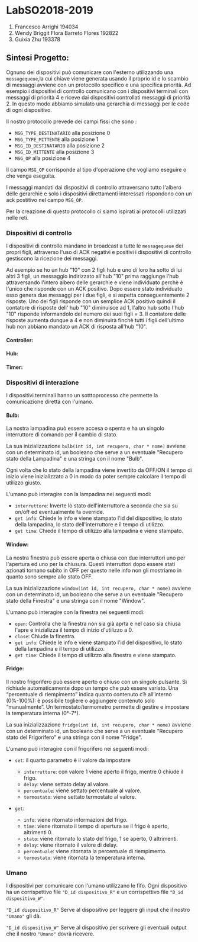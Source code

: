 # LabSO2018-2019

1. Francesco Arrighi 194034
2. Wendy Briggit Flora Barreto Flores 192822
3. Guixia Zhu 193378

## Sintesi Progetto:
Ognuno dei dispositivi può comunicare con l'esterno utilizzando una `messagequeue`,la cui chiave viene generata usando il proprio id e lo scambio di messaggi avviene con un protocollo specifico e una specifica priorità. Ad esempio i dispositivi di controllo comunicano con i dispositivi terminali con messaggi di priorità 4 e riceve dai dispositivi controllati messaggi di priorità 2. In questo modo abbiamo simulato una gerarchia di messaggi per le code di ogni dispositivo.

Il nostro protocollo prevede dei campi fissi che sono :

- `MSG_TYPE_DESTINATARIO` alla posizione 0
- `MSG_TYPE_MITTENTE` alla posizione 1
- `MSG_ID_DESTINATARIO` alla posizione 2
- `MSG_ID_MITTENTE` alla posizione 3
- `MSG_OP` alla posizione 4

Il campo `MSG_OP` corrisponde al tipo d'operazione che vogliamo eseguire o che venga eseguita.

I messaggi mandati dai dispositivi di controllo attraversano tutto l'albero delle gerarchie e solo i dispositivi direttamenti interessati rispondono con un ack postitivo nel campo `MSG_OP`.

Per la creazione di questo protocollo ci siamo ispirati ai protocolli utilizzati nelle reti.

### Dispositivi di controllo
I dispositivi di controllo mandano in broadcast a tutte le `messagequeue` dei propri figli, attraverso l'uso di ACK negativi e positivi i dispositivi di controllo gestiscono la ricezione dei messaggi.

Ad esempio se ho un hub "10" con 2 figli hub e uno di loro ha sotto di lui altri 3 figli, un messaggio indirizzato all'hub "10" prima raggiunge l'hub attraversando l'intero albero delle gerarchie e viene individuato perchè è l'unico che risponde con un ACK positivo. Dopo essere stato individuato esso genera due messaggi per i due figli, e si aspetta conseguentemente 2 risposte. Uno dei figli risponde con un semplice ACK positivo quindi il contatore di risposte dell' hub "10" diminuisce ad 1, l'altro hub sotto l'hub "10" risponde informandolo del numero dei suoi figli = 3. Il contatore delle risposte aumenta dunque a 4 e non diminuirà finchè tutti i figli dell'ultimo hub non abbiano mandato un ACK di risposta all'hub "10".

#### Controller:
#### Hub:
#### Timer:

### Dispositivi di interazione
I dispositivi terminali hanno un sotttoprocesso che permette la comunicazione diretta con l'umano.

#### Bulb:
La nostra lampadina può essere accesa o spenta e ha un singolo interruttore di comando per il cambio di stato.

La sua inizializzazione `bulb(int id, int recupero, char * nome)` avviene con un determinato id, un booleano che serve a un eventuale "Recupero stato della Lampadina" e una stringa con il nome "Bulb".

Ogni volta che lo stato della lampadina viene invertito da OFF/ON il tempo di inizio viene inizializzato a 0 in modo da poter sempre calcolare il tempo di utilizzo giusto.

L'umano può interagire con la lampadina nei seguenti modi:
- `interruttore`: Inverte lo stato dell'interruttore a seconda che sia su on/off ed eventualmente fa override.
- `get info`: Chiede le info e viene stampato l'id del dispositivo, lo stato della lampadina, lo stato dell'interruttore e il tempo di utilizzo.
- `get time`: Chiede il tempo di utilizzo alla lampadina e viene stampato.

#### Window:
La nostra finestra può essere aperta o chiusa con due interruttori uno per l'apertura ed uno per la chiusura. Questi interruttori dopo essere stati azionati tornano subito in OFF per questo nelle info non gli mostriamo in quanto sono sempre allo stato OFF.

La sua inizializzazione `window(int id, int recupero, char * nome)` avviene con un determinato id, un booleano che serve a un eventuale "Recupero stato della Finestra" e una stringa con il nome "Window".

L'umano può interagire con la finestra nei seguenti modi:
- `open`: Controlla che la finestra non sia già aprta e nel caso sia chiusa l'apre e inizializza il tempo di inizio d'utilizzo a 0.
- `close`: Chiude la finestra.
- `get info`: Chiede le info e viene stampato l'id del dispositivo, lo stato della lampadina e il tempo di utilizzo.
- `get time`: Chiede il tempo di utilizzo alla finestra e viene stampato.

#### Fridge:
Il nostro frigorifero può essere aperto o chiuso con un singolo pulsante. Si richiude automaticamente dopo un tempo che può essere variato. Una “percentuale di riempimento” indica quanto contenuto c’è all’interno (0%-100%): è possibile togliere o aggiungere contenuto solo “manualmente”. Un termostato/termometro permette di gestire e impostare la temperatura interna (0°-7°).

La sua inizializzazione `fridge(int id, int recupero, char * nome)` avviene con un determinato id, un booleano che serve a un eventuale "Recupero stato del Frigorifero" e una stringa con il nome "Fridge".

L'umano può interagire con il frigorifero nei seguenti modi:

- `set`: il quarto parametro è il valore da impostare
  - `interruttore`: con valore 1 viene aperto il frigo, mentre 0 chiude il frigo.
  - `delay`: viene settato delay al valore.
  - `percentuale`: viene settato percentuale al valore.
  - `termostato`: viene settato termostato al valore.

- `get`:
  - `info`: viene ritornato informazioni del frigo.
  - `time`: viene ritornato il tempo di apertura se il frigo è aperto, altrimenti 0.
  - `stato`: viene ritornato lo stato del frigo, 1 se aperto, 0 altrimenti.
  - `delay`: viene ritornato il valore di delay.
  - `percentuale`: viene ritornata la percentuale di riempimento.
  - `termostato`: viene ritornata la temperatura interna.

### Umano
I dispositivi per comunicare con l'umano utilizzano le fifo.
Ogni dispositivo ha un corrispettivo file `"D_id dispositivo_R"` e un corrispettivo file `"D_id dispositivo_W"`.

`"D_id dispositivo_R"`
Serve al dispositivo per leggere gli input che il nostro `"Umano"` gli dà.

`"D_id dispositivo_W"`
Serve al dispositivo per scrivere gli eventuali output che il nostro `"Umano"` dovrà ricevere.
